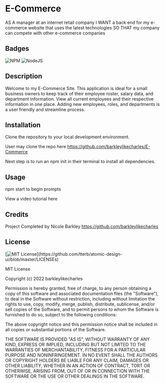 # E-Commerce
AS A manager at an internet retail company
I WANT a back end for my e-commerce website that uses the latest technologies
SO THAT my company can compete with other e-commerce companies

## Badges
![NPM](https://img.shields.io/badge/npm-CB3837?style=plastic&logo=npm&logoColor=white)
![NodeJS](https://img.shields.io/badge/node-6DA55F?style=plastic&logo=node.js&logoColor=white)

## Description
Welcome to my E-Commerce Site.  This application is ideal for a small business owners to keep track of their employee roster, salary data, and department information.  View all current employees and their respective information in one place. Adding new employees, roles, and departments is a user friendly and streamline process.  

## Installation 
Clone the repository to your local development environment. 

User may clone the repo here https://github.com/barkleylikecharles/E-Commerce

Next step is to run an npm init in their terminal to install all dependencies.

## Usage
npm start to begin prompts

View a video tutorial here 

## Credits
Project Completed by Nicole Barkley https://github.com/barkleylikecharles 

## License
[![MIT License](https://img.shields.io/apm/l/atomic-design-ui.svg?)](https://github.com/tterb/atomic-design-ui/blob/master/LICENSEs)

MIT License

Copyright (c) 2022 barkleylikecharles

Permission is hereby granted, free of charge, to any person obtaining a copy
of this software and associated documentation files (the "Software"), to deal
in the Software without restriction, including without limitation the rights
to use, copy, modify, merge, publish, distribute, sublicense, and/or sell
copies of the Software, and to permit persons to whom the Software is
furnished to do so, subject to the following conditions:

The above copyright notice and this permission notice shall be included in all
copies or substantial portions of the Software.

THE SOFTWARE IS PROVIDED "AS IS", WITHOUT WARRANTY OF ANY KIND, EXPRESS OR
IMPLIED, INCLUDING BUT NOT LIMITED TO THE WARRANTIES OF MERCHANTABILITY,
FITNESS FOR A PARTICULAR PURPOSE AND NONINFRINGEMENT. IN NO EVENT SHALL THE
AUTHORS OR COPYRIGHT HOLDERS BE LIABLE FOR ANY CLAIM, DAMAGES OR OTHER
LIABILITY, WHETHER IN AN ACTION OF CONTRACT, TORT OR OTHERWISE, ARISING FROM,
OUT OF OR IN CONNECTION WITH THE SOFTWARE OR THE USE OR OTHER DEALINGS IN THE
SOFTWARE.